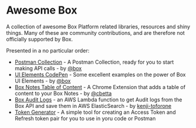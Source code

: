 # Awesome Box

A collection of awesome Box Platform related libraries, resources and shiny things. Many of these are community contributions, and are therefore not officially supported by Box.

Presented in a no particular order:

* [Postman Collection](https://developer.box.com/docs/box-postman-collection) - A Postman Collection, ready for you to start making API calls - by [@box](https://github.com/box)
* [UI Elements CodePen](https://codepen.io/box-platform/) - Some excellent examples on the power of Box UI Elements - by [@box](https://github.com/box)
* [Box Notes Table of Content](https://chrome.google.com/webstore/detail/box-notes-table-of-conten/cidpkmmdeladeicipbmfaccjmmpdpnaa) - A Chrome Extension that adds a table of content to your Box Notes - by [@cbetta](https://github.com/cbetta)
* [Box Audit Logs](https://github.com/kenji-toforone/box-auditlogs-node-es) - an AWS Lambda function to get Audit logs from the Box API and save them in AWS ElasticSearch - by [kenji-toforone](https://github.com/kenji-toforone)
* [Token Generator](https://box-token-generator.herokuapp.com/) - A simple tool for creating an Access Token and Refresh token pair for you to use in yoru code or Postman
